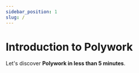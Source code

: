 ```yaml
---
sidebar_position: 1
slug: /
---
```


# Introduction to Polywork

Let's discover **Polywork in less than 5 minutes**.
